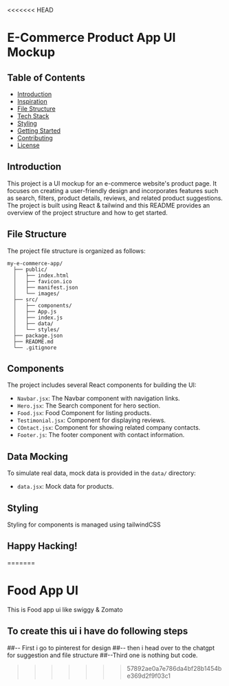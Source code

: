 <<<<<<< HEAD
# E-Commerce Product App UI Mockup

## Table of Contents

- [Introduction](#introduction)
- [Inspiration](#Inspiration)
- [File Structure](#file-structure)
- [Tech Stack](#Tech-stack)
- [Styling](#styling)
- [Getting Started](#getting-started)
- [Contributing](#contributing)
- [License](#license)

## Introduction

This project is a UI mockup for an e-commerce website's product page. It focuses on creating a user-friendly design and incorporates features such as search, filters, product details, reviews, and related product suggestions. The project is built using React & tailwind and this README provides an overview of the project structure and how to get started.

## File Structure

The project file structure is organized as follows:

```
my-e-commerce-app/
  ├── public/
  │   ├── index.html
  │   ├── favicon.ico
  │   ├── manifest.json
  │   └── images/
  ├── src/
  │   ├── components/
  │   ├── App.js
  │   ├── index.js
  │   ├── data/
  │   └── styles/
  ├── package.json
  ├── README.md
  └── .gitignore
```
## Components

The project includes several React components for building the UI:

- `Navbar.jsx`: The Navbar component with navigation links.
- `Hero.jsx`: The Search component for hero section.
- `Food.jsx`: Food Component for listing products.
- `Testimonial.jsx`: Component for displaying reviews.
- `COntact.jsx`: Component for showing related company contacts.
- `Footer.js`: The footer component with contact information.

## Data Mocking

To simulate real data, mock data is provided in the `data/` directory:

- `data.jsx`: Mock data for products.

## Styling

Styling for components is managed using tailwindCSS 


## Happy Hacking!
=======
# Food App UI

This is Food app ui like swiggy & Zomato

## To create this ui i have do following steps

##-- First  i go to pinterest for design
##-- then i head over to the chatgpt for suggestion and file structure 
##--Third one is nothing but code.
>>>>>>> 57892ae0a7e786da4bf28b1454be369d2f9f03c1
